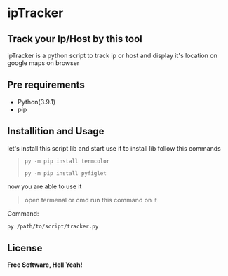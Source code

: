 # ipTracker
## Track your Ip/Host by this tool
ipTracker is a python script to track ip or host and display it's location on google maps on browser
## Pre requirements
- Python(3.9.1)
- pip

## Installition and Usage

let's install this script lib and start use it
to install lib follow this commands
>```py -m pip install termcolor```
>
>```py -m pip install pyfiglet```

now you are able to use it 
>open termenal or cmd 
>run this command  on it

Command:
```sh
py /path/to/script/tracker.py
```


## License

**Free Software, Hell Yeah!**
